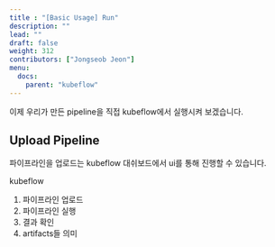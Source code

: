 ```yaml
---
title : "[Basic Usage] Run"
description: ""
lead: ""
draft: false
weight: 312
contributors: ["Jongseob Jeon"]
menu:
  docs:
    parent: "kubeflow"
---
```


이제 우리가 만든 pipeline을 직접 kubeflow에서 실행시켜 보겠습니다.

## Upload Pipeline

파이프라인을 업로드는 kubeflow 대쉬보드에서 ui를 통해 진행할 수 있습니다.

kubeflow

1. 파이프라인 업로드
2. 파이프라인 실행
3. 결과 확인
4. artifacts들 의미
